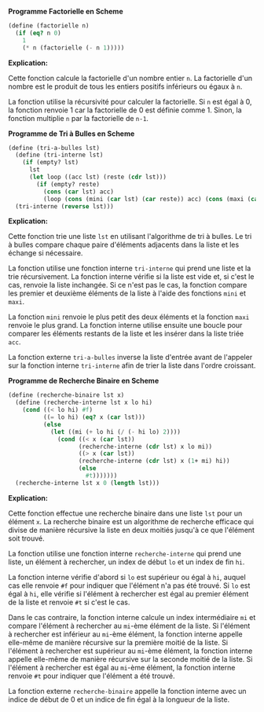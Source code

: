 **Programme Factorielle en Scheme**

```scheme
(define (factorielle n)
  (if (eq? n 0)
    1
    (* n (factorielle (- n 1)))))
```

**Explication:**

Cette fonction calcule la factorielle d'un nombre entier `n`. La factorielle d'un nombre est le produit de tous les entiers positifs inférieurs ou égaux à `n`.

La fonction utilise la récursivité pour calculer la factorielle. Si `n` est égal à 0, la fonction renvoie 1 car la factorielle de 0 est définie comme 1. Sinon, la fonction multiplie `n` par la factorielle de `n-1`.

**Programme de Tri à Bulles en Scheme**

```scheme
(define (tri-a-bulles lst)
  (define (tri-interne lst)
    (if (empty? lst)
      lst
      (let loop ((acc lst) (reste (cdr lst)))
        (if (empty? reste)
          (cons (car lst) acc)
          (loop (cons (mini (car lst) (car reste)) acc) (cons (maxi (car lst) (car reste)) reste))))))
  (tri-interne (reverse lst)))
```

**Explication:**

Cette fonction trie une liste `lst` en utilisant l'algorithme de tri à bulles. Le tri à bulles compare chaque paire d'éléments adjacents dans la liste et les échange si nécessaire.

La fonction utilise une fonction interne `tri-interne` qui prend une liste et la trie récursivement. La fonction interne vérifie si la liste est vide et, si c'est le cas, renvoie la liste inchangée. Si ce n'est pas le cas, la fonction compare les premier et deuxième éléments de la liste à l'aide des fonctions `mini` et `maxi`.

La fonction `mini` renvoie le plus petit des deux éléments et la fonction `maxi` renvoie le plus grand. La fonction interne utilise ensuite une boucle pour comparer les éléments restants de la liste et les insérer dans la liste triée `acc`.

La fonction externe `tri-a-bulles` inverse la liste d'entrée avant de l'appeler sur la fonction interne `tri-interne` afin de trier la liste dans l'ordre croissant.

**Programme de Recherche Binaire en Scheme**

```scheme
(define (recherche-binaire lst x)
  (define (recherche-interne lst x lo hi)
    (cond ((< lo hi) #f)
          ((= lo hi) (eq? x (car lst)))
          (else
            (let ((mi (+ lo hi (/ (- hi lo) 2))))
              (cond ((< x (car lst))
                    (recherche-interne (cdr lst) x lo mi))
                    ((> x (car lst))
                    (recherche-interne (cdr lst) x (1+ mi) hi))
                    (else
                      #t)))))))
  (recherche-interne lst x 0 (length lst)))
```

**Explication:**

Cette fonction effectue une recherche binaire dans une liste `lst` pour un élément `x`. La recherche binaire est un algorithme de recherche efficace qui divise de manière récursive la liste en deux moitiés jusqu'à ce que l'élément soit trouvé.

La fonction utilise une fonction interne `recherche-interne` qui prend une liste, un élément à rechercher, un index de début `lo` et un index de fin `hi`.

La fonction interne vérifie d'abord si `lo` est supérieur ou égal à `hi`, auquel cas elle renvoie `#f` pour indiquer que l'élément n'a pas été trouvé. Si `lo` est égal à `hi`, elle vérifie si l'élément à rechercher est égal au premier élément de la liste et renvoie `#t` si c'est le cas.

Dans le cas contraire, la fonction interne calcule un index intermédiaire `mi` et compare l'élément à rechercher au `mi`-ème élément de la liste. Si l'élément à rechercher est inférieur au `mi`-ème élément, la fonction interne appelle elle-même de manière récursive sur la première moitié de la liste. Si l'élément à rechercher est supérieur au `mi`-ème élément, la fonction interne appelle elle-même de manière récursive sur la seconde moitié de la liste. Si l'élément à rechercher est égal au `mi`-ème élément, la fonction interne renvoie `#t` pour indiquer que l'élément a été trouvé.

La fonction externe `recherche-binaire` appelle la fonction interne avec un indice de début de 0 et un indice de fin égal à la longueur de la liste.